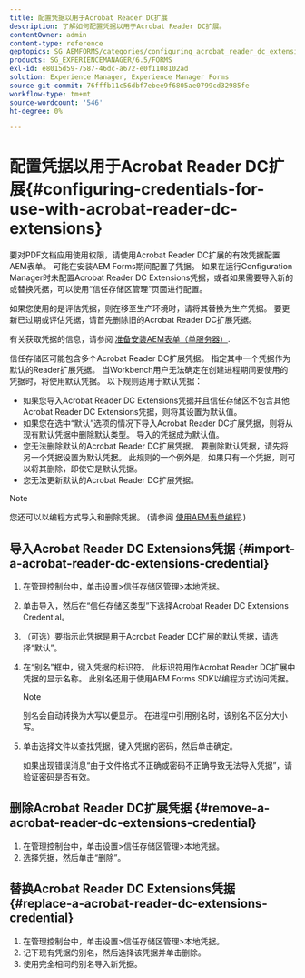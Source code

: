 ```yaml
---
title: 配置凭据以用于Acrobat Reader DC扩展
description: 了解如何配置凭据以用于Acrobat Reader DC扩展。
contentOwner: admin
content-type: reference
geptopics: SG_AEMFORMS/categories/configuring_acrobat_reader_dc_extensions
products: SG_EXPERIENCEMANAGER/6.5/FORMS
exl-id: e8015d59-7587-46dc-a672-e0f1108102ad
solution: Experience Manager, Experience Manager Forms
source-git-commit: 76fffb11c56dbf7ebee9f6805ae0799cd32985fe
workflow-type: tm+mt
source-wordcount: '546'
ht-degree: 0%

---
```


# 配置凭据以用于Acrobat Reader DC扩展{#configuring-credentials-for-use-with-acrobat-reader-dc-extensions}

要对PDF文档应用使用权限，请使用Acrobat Reader DC扩展的有效凭据配置AEM表单。 可能在安装AEM Forms期间配置了凭据。 如果在运行Configuration Manager时未配置Acrobat Reader DC Extensions凭据，或者如果需要导入新的或替换凭据，可以使用“信任存储区管理”页面进行配置。

如果您使用的是评估凭据，则在移至生产环境时，请将其替换为生产凭据。 要更新已过期或评估凭据，请首先删除旧的Acrobat Reader DC扩展凭据。

有关获取凭据的信息，请参阅 [准备安装AEM表单（单服务器）](https://helpx.adobe.com/pdf/aem-forms/6-3/prepare-install-single-server.pdf).

信任存储区可能包含多个Acrobat Reader DC扩展凭据。 指定其中一个凭据作为默认的Reader扩展凭据。 当Workbench用户无法确定在创建进程期间要使用的凭据时，将使用默认凭据。 以下规则适用于默认凭据：

* 如果您导入Acrobat Reader DC Extensions凭据并且信任存储区不包含其他Acrobat Reader DC Extensions凭据，则将其设置为默认值。
* 如果您在选中“默认”选项的情况下导入Acrobat Reader DC扩展凭据，则将从现有默认凭据中删除默认类型。 导入的凭据成为默认值。
* 您无法删除默认的Acrobat Reader DC扩展凭据。 要删除默认凭据，请先将另一个凭据设置为默认凭据。 此规则的一个例外是，如果只有一个凭据，则可以将其删除，即使它是默认凭据。
* 您无法更新默认的Acrobat Reader DC扩展凭据。

>[!NOTE]
>
>您还可以以编程方式导入和删除凭据。 (请参阅 [使用AEM表单编程](https://experienceleague.adobe.com/docs/experience-manager-release-information/aem-release-updates/previous-updates/aem-previous-versions.html).)

## 导入Acrobat Reader DC Extensions凭据 {#import-a-acrobat-reader-dc-extensions-credential}

1. 在管理控制台中，单击设置>信任存储区管理>本地凭据。
1. 单击导入，然后在“信任存储区类型”下选择Acrobat Reader DC Extensions Credential。
1. （可选）要指示此凭据是用于Acrobat Reader DC扩展的默认凭据，请选择“默认”。
1. 在“别名”框中，键入凭据的标识符。 此标识符用作Acrobat Reader DC扩展中凭据的显示名称。 此别名还用于使用AEM Forms SDK以编程方式访问凭据。

   >[!NOTE]
   >
   >别名会自动转换为大写以便显示。 在进程中引用别名时，该别名不区分大小写。

1. 单击选择文件以查找凭据，键入凭据的密码，然后单击确定。

   如果出现错误消息“由于文件格式不正确或密码不正确导致无法导入凭据”，请验证密码是否有效。

## 删除Acrobat Reader DC扩展凭据 {#remove-a-acrobat-reader-dc-extensions-credential}

1. 在管理控制台中，单击设置>信任存储区管理>本地凭据。
1. 选择凭据，然后单击“删除”。

## 替换Acrobat Reader DC Extensions凭据 {#replace-a-acrobat-reader-dc-extensions-credential}

1. 在管理控制台中，单击设置>信任存储区管理>本地凭据。
1. 记下现有凭据的别名，然后选择该凭据并单击删除。
1. 使用完全相同的别名导入新凭据。
